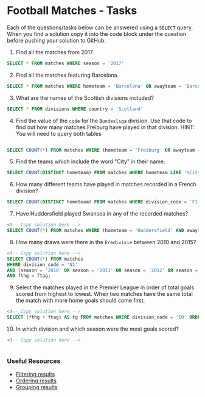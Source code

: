 # Football Matches - Tasks

Each of the questions/tasks below can be answered using a `SELECT` query. When you find a solution copy it into the code block under the question before pushing your solution to GitHub.

1) Find all the matches from 2017.

```sql
SELECT * FROM matches WHERE season = '2017'


```

2) Find all the matches featuring Barcelona.

```sql
SELECT * FROM matches WHERE hometeam = 'Barcelona' OR awayteam = 'Barcelona'


```

3) What are the names of the Scottish divisions included?

```sql
SELECT * FROM divisions WHERE country = 'Scotland'

```

4) Find the value of the `code` for the `Bundesliga` division. Use that code to find out how many matches Freiburg have played in that division. HINT: You will need to query both tables

```sql

SELECT COUNT(*) FROM matches WHERE (hometeam = 'Freiburg' OR awayteam = 'Freiburg')  AND division_code = (SELECT code FROM divisions WHERE name = 'Bundesliga')


```

5) Find the teams which include the word "City" in their name. 

```sql
SELECT COUNT(DISTINCT hometeam) FROM matches WHERE hometeam LIKE '%City%';

```

6) How many different teams have played in matches recorded in a French division?

```sql
SELECT COUNT(DISTINCT hometeam) FROM matches WHERE division_code = 'F1' OR division_code = 'F2'


```

7) Have Huddersfield played Swansea in any of the recorded matches?

```sql
<!-- Copy solution here -->
SELECT COUNT(*) FROM matches WHERE (hometeam = 'Huddersfield' AND awayteam = 'Swansea') OR (hometeam = 'Swansea' AND awayteam = 'Huddersfield')


```

8) How many draws were there in the `Eredivisie` between 2010 and 2015?

```sql
<!-- Copy solution here -->
SELECT COUNT(*) FROM matches
WHERE division_code = 'N1'
AND (season = '2010' OR season = '2011' OR season = '2012' OR season = '2013' OR season = '2014' OR season = '2015')
AND fthg = ftag;


```

9) Select the matches played in the Premier League in order of total goals scored from highest to lowest. When two matches have the same total the match with more home goals should come first.

```sql
<!-- Copy solution here -->
SELECT (fthg + ftag) AS tg FROM matches WHERE division_code = 'E0' ORDER BY tg DESC, fthg DESC;

```

10) In which division and which season were the most goals scored?

```sql
<!-- Copy solution here -->



```

### Useful Resources

- [Filtering results](https://www.w3schools.com/sql/sql_where.asp)
- [Ordering results](https://www.w3schools.com/sql/sql_orderby.asp)
- [Grouping results](https://www.w3schools.com/sql/sql_groupby.asp)